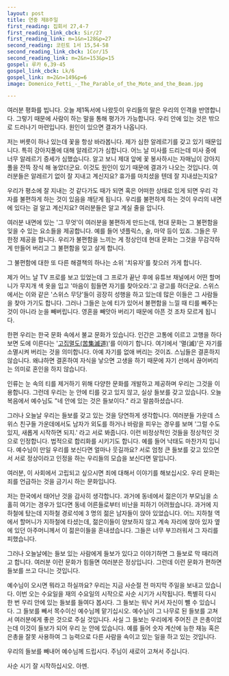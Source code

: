 ```yaml
---
layout: post
title: 연중 제8주일
first_reading: 집회서 27,4-7
first_reading_link_cbck: Sir/27
first_reading_link: m=1&n=128&p=27
second_reading: 코린토 1서 15,54-58
second_reading_link_cbck: 1Cor/15
second_reading_link: m=2&n=153&p=15
gospel: 루카 6,39-45
gospel_link_cbck: Lk/6
gospel_link: m=2&n=149&p=6
image: Domenico_Fetti_-_The_Parable_of_the_Mote_and_the_Beam.jpg

---
```


여러분 평화를 빕니다. 오늘 제1독서에 나왔듯이 우리들의 말은 우리의 인격을
반영합니다. 그렇기 때문에 사람이 하는 말을 통해 평가가 가능합니다. 우리 안에 있는
것은 밖으로 드러나기 마련입니다. 원인이 있으면 결과가 나옵니다.

저는 버릇이 하나
있는데 꽃을 항상 바라봅니다. 제가 심한 알레르기를 갖고 있기 때문입니다. 특히
강아지풀에 대해 알레르기가 심합니다. 어느 날 미사를 드리는데 미사 중에 너무
알레르기 증세가 심했습니다. 알고 보니 제대 앞에 꽃 봉사하시는 자매님이 강아지 풀을
잔뜩 장식 해 놓았더군요. 이것도 원인이 있기 때문에 결과가 나오는 것입니다.
여러분들은 알레르기 없이 잘 지내고 계신지요? 휴가를 마치셨을 텐데 잘
지내셨는지요?

우리가 평소에 잘 지내는 것 같다가도 때가 되면 혹은 어떠한 상태로
있게 되면 우리 각자를 불편하게 하는 것이 있음을 깨닫게 됩니다. 우리를 불편하게
하는 것이 우리의 내면에 있다는 걸 알고 계신지요? 여러분들은 알고 계실 줄을 압니다.

여러분 내면에 있는 '그 무엇'이 여러분을 불편하게 만드는데, 현대 문화는 그 불편함을
잊을 수 있는 요소들을 제공합니다. 예를 들어 넷플릭스, 술, 마약 등이 있죠. 그들은
무한정 제공을 합니다. 우리가 불편함을 느끼는 게 정상인데 현대 문화는 그것을
무감각하게 만들어 버리고 그 불편함을 잊고 살게 합니다.

그 불편함에 대한 또 다른 해결책의 하나는 소위 '치유자'를 찾으러 가게 합니다.

제가
어느 날 TV 프로를 보고 있었는데 그 프로가 끝난 후에 유튜브 채널에서 어떤 할머니가
무지개 색 옷을 입고 '마음이 힘들면 자기를 찾아오라.'고 광고를 하더군요.
스위스에서는 이와 같은 '스위스 무당'들이 굉장히 성행을 하고 있는데 많은 이들은 그
사람들을 찾아 가기도 합니다. 그러나 그들은 눈에 티가 있어서 불편함을 느낄 때 티를
빼주는 것이 아니라 눈을 빼버립니다. 영혼을 빼앗아 버리기 때문에 아픈 것 조차
모르게 됩니다.

한편 우리는 한국 문화 속에서 불교 문화가 있습니다. 인간은 고통에
이르고 고행을 하다 보면 도에 이른다는 '<a href="https://ko.wikipedia.org/wiki/%EC%82%AC%EC%84%B1%EC%A0%9C">고집멸도(苦集滅道)</a>'를 이야기 합니다. 여기에서 '멸(滅)'은
자기를 소멸시켜 버리는 것을 의미합니다. 아예 자기를 없애 버리는 것이죠. 스님들은
결혼하지 않습니다. 왜냐하면 결혼하여 자식을 낳으면 고생을 하기 때문에 자기 선에서
끊어버리는 의미로 혼인을 하지 않습니다.

인류는 눈 속의 티를 제거하기 위해 다양한 문화를 개발하고 제공하며 우리는 그것을
이용합니다. 그런데 우리는 눈 안에 티를 갖고 있지 않고, 실상 들보를 갖고 있습니다.
오늘 복음에서 예수님도 "네 안에 있는 것은 들보이다." 라고 말씀하셨습니다.

그러나 오늘날 우리는
들보를 갖고 있는 것을 당연하게 생각합니다. 여러분들 가운데 스위스 친구들
가운데에서도 남자가 외도를 하거나 바람을 피우는 경우를 보며 '그럴 수도 있지,
새롭게 시작하면 되지.' 라고 서로 봐줍니다. 이런 비정상적인 것들을 정상적인 것으로
인정합니다. 법적으로 합리화를 시키기도 합니다. 예를 들어 낙태도 마찬가지 입니다.
예수님이 만일 우리를 보신다면 얼마나 웃길까요? 서로 엄청 큰 들보를 갖고 있으면서
서로 정상이라고 인정을 하는 우리들의 모습을 보신다면 말입니다.

여러분, 이 사회에서 고립되고 싶으시면 죄에 대해서 이야기를 해보십시오. 우리 문화는
죄를 언급하는 것을 금기시 하는 문화입니다.

저는 한국에서 태어난 것을 감사히
생각합니다. 과거에 동네에서 젊은이가 부모님을 소홀히 여기는 경우가 있다면 동네
어른들로부터 비난을 피하기 어려웠습니다. 과거에 지하철에 탔는데 지하철 경로석에 3
명의 젊은 남자들이 앉아 있었습니다. 어느 지하철 역에서 할머니가 지하철에 타셨는데,
젊은이들이 양보하지 않고 계속 자리에 앉아 있자 옆에 있던 아주머니께서 이
젊은이들을 혼내셨습니다. 그들은 너무 부끄러워서 그 자리를 피했습니다.

그러나
오늘날에는 들보 있는 사람에게 들보가 있다고 이야기하면 그 들보로 막 때리려고
합니다. 여러분 이런 문화가 힘들면 여러분은 정상입니다. 그런데 이런 문화가 편하면
들보를 쓰고 다니는 것입니다.

예수님이 오시면 뭐라고 하실까요? 우리는 지금 사순절 전 마지막 주일을 보내고
있습니다. 이번 오는 수요일을 재의 수요일의 시작으로 사순 시기가 시작됩니다. 특별히
다시 한 번 우리 안에 있는 들보를 들여다 봅시다. 그 들보는 워낙 커서 자신이 뺄 수
있습니다. 그 들보를 빼서 목수이신 예수님께 맡기십시오. 예수님이 그 나무로 된
들보를 고쳐서 여러분에게 좋은 것으로 주실 것입니다. 사실 그 들보는 우리에게 주어진
큰 은총이었는데 이것이 들보가 되어 우리 눈 안에 있습니다. 예를 들어 숫자 계산에
능한 재능 혹은 은총을 잘못 사용하여 그 능력으로 다른 사람을 속이고 있는 일을 하고
있는 것입니다.

우리의 들보를 빼내어 예수님께 드립시다. 주님이 새로이 고쳐서
주십니다.

사순 시기 잘 시작하십시오. 아멘.
